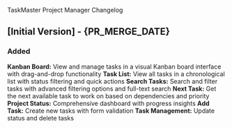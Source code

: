 TaskMaster Project Manager Changelog

## [Initial Version] - {PR_MERGE_DATE}
 
### Added
 
**Kanban Board:** View and manage tasks in a visual Kanban board interface with drag-and-drop functionality
**Task List:** View all tasks in a chronological list with status filtering and quick actions
**Search Tasks:** Search and filter tasks with advanced filtering options and full-text search
**Next Task:** Get the next available task to work on based on dependencies and priority
**Project Status:** Comprehensive dashboard with progress insights
**Add Task:** Create new tasks with form validation
**Task Management:** Update status and delete tasks